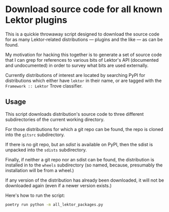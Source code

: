 # Download source code for all known Lektor plugins

This is a quickie throwaway script designed to download the source
code for as many Lektor-related distributions — plugins and the like —
as can be found.

My motivation for hacking this together is to generate a set
of source code that I can grep for references to various bits of
Lektor's API (documented and undocumented) in order to survey
what bits are used externally.

Currently distributions of interest are located by searching
PyPI for distributions which either have `lektor` in their name,
or are tagged with the `Framework :: Lektor` Trove classifier.

## Usage

This script downloads distribution's source code to three
different subdirectories of the current working directory.

For those distributions for which a git repo can be found,
the repo is cloned into the `gitsrc` subdirectory.

If there is no git repo, but an _sdist_ is available on PyPI,
then the sdist is unpacked into the `sdists` subdirectory.

Finally, if neither a git repo nor an sdist can be found,
the distribution is installed in to the `wheels` subdirectory
(so named, because, presumably the installation will be from
a wheel.)

If any version of the distribution has already been downloaded,
it will not be downloaded again (even if a newer version exists.)

Here's how to run the script:

```sh
poetry run python -m all_lektor_packages.py
```

